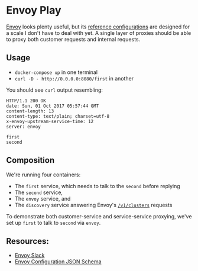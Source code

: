 # Envoy Play

[Envoy] looks plenty useful, but its
[reference configurations][refcfg] are designed for a scale I don't have to
deal with yet. A single layer of proxies should be able to proxy both customer
requests and internal requests.

## Usage

* `docker-compose up` in one terminal
* `curl -D - http://0.0.0.0:8080/first` in another

You should see `curl` output resembling:

```
HTTP/1.1 200 OK
date: Sun, 01 Oct 2017 05:57:44 GMT
content-length: 13
content-type: text/plain; charset=utf-8
x-envoy-upstream-service-time: 12
server: envoy

first
second
```

## Composition

We're running four containers:

* The `first` service, which needs to talk to the `second` before replying
* The `second` service,
* The `envoy` service, and
* The `discovery` service answering Envoy's [`/v1/clusters`][CDS] requests

To demonstrate both customer-service and service-service proxying, we've set up `first` to talk to `second` via `envoy`.

## Resources:

* [Envoy Slack][slack]
* [Envoy Configuration JSON Schema][schemata]

[Envoy]: https://envoyproxy.github.io
[schemata]: https://github.com/envoyproxy/envoy/blob/master/source/common/json/config_schemas.cc
[refcfg]: https://envoyproxy.github.io/envoy/install/ref_configs.html#install-ref-configs
[slack]: http://envoyslack.cncf.io
[CDS]: https://envoyproxy.github.io/envoy/configuration/cluster_manager/cds.html#config-cluster-manager-cds-api
